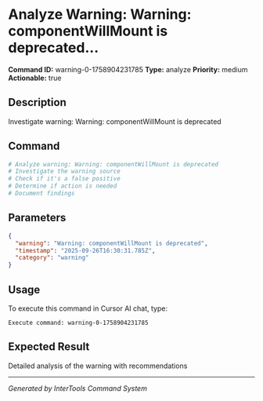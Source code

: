 # Analyze Warning: Warning: componentWillMount is deprecated...

**Command ID:** warning-0-1758904231785
**Type:** analyze
**Priority:** medium
**Actionable:** true

## Description
Investigate warning: Warning: componentWillMount is deprecated

## Command
```bash
# Analyze warning: Warning: componentWillMount is deprecated
# Investigate the warning source
# Check if it's a false positive
# Determine if action is needed
# Document findings
```

## Parameters
```json
{
  "warning": "Warning: componentWillMount is deprecated",
  "timestamp": "2025-09-26T16:30:31.785Z",
  "category": "warning"
}
```

## Usage
To execute this command in Cursor AI chat, type:
```
Execute command: warning-0-1758904231785
```

## Expected Result
Detailed analysis of the warning with recommendations

---
*Generated by InterTools Command System*
